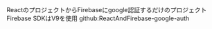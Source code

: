 ReactのプロジェクトからFirebaseにgoogle認証するだけのプロジェクト
  Firebase SDKはV9を使用
github:ReactAndFirebase-google-auth
